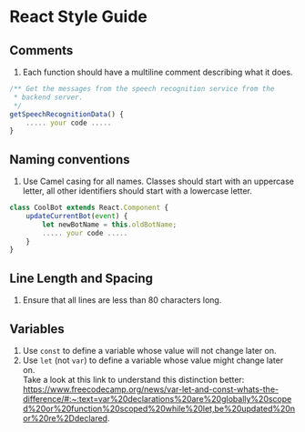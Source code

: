 # React Style Guide

## Comments
1. Each function should have a multiline comment describing what it does.
```javascript
/** Get the messages from the speech recognition service from the
 * backend server.
 */
getSpeechRecognitionData() {
    ..... your code .....
}
```
## Naming conventions
1. Use Camel casing for all names.  Classes should start with an uppercase letter, all other identifiers should start with a lowercase letter.   
```javascript
class CoolBot extends React.Component {
    updateCurrentBot(event) {
        let newBotName = this.oldBotName;
        ..... your code .....
    }
}
```
## Line Length and Spacing
1.  Ensure that all lines are less than 80 characters long.

## Variables
1.  Use `const` to define a variable whose value will not change later on.
2.  Use `let` (not `var`) to define a variable whose value might change later on.  
Take a look at this link to understand this distinction better:
https://www.freecodecamp.org/news/var-let-and-const-whats-the-difference/#:~:text=var%20declarations%20are%20globally%20scoped%20or%20function%20scoped%20while%20let,be%20updated%20nor%20re%2Ddeclared.
